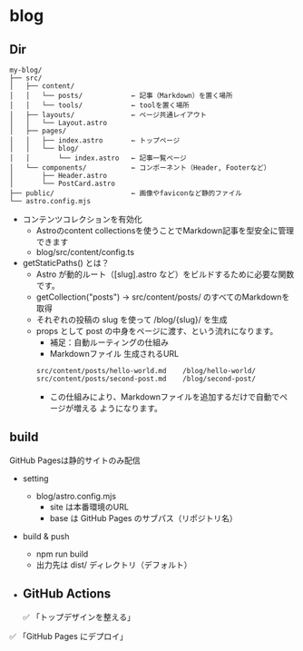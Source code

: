 # blog

## Dir
```
my-blog/
├── src/
│   ├── content/
│   │   └── posts/            ← 記事（Markdown）を置く場所
│   │   └── tools/            ← toolを置く場所
│   ├── layouts/              ← ページ共通レイアウト
│   │   └── Layout.astro
│   ├── pages/
│   │   ├── index.astro       ← トップページ
│   │   └── blog/
│   │       └── index.astro   ← 記事一覧ページ
│   └── components/           ← コンポーネント（Header, Footerなど）
│       ├── Header.astro
│       └── PostCard.astro
├── public/                   ← 画像やfaviconなど静的ファイル
└── astro.config.mjs
```
- コンテンツコレクションを有効化
  - Astroのcontent collectionsを使うことでMarkdown記事を型安全に管理できます
  - blog/src/content/config.ts
- getStaticPaths() とは？
  - Astro が動的ルート（[slug].astro など）をビルドするために必要な関数です。
  - getCollection("posts") → src/content/posts/ のすべてのMarkdownを取得
  - それぞれの投稿の slug を使って /blog/{slug}/ を生成
  - props として post の中身をページに渡す、という流れになります。
    - 補足：自動ルーティングの仕組み
    - Markdownファイル	生成されるURL
    ```
    src/content/posts/hello-world.md	/blog/hello-world/
    src/content/posts/second-post.md	/blog/second-post/
    ```
    - この仕組みにより、Markdownファイルを追加するだけで自動でページが増える ようになります。
## build
GitHub Pagesは静的サイトのみ配信
- setting
  - blog/astro.config.mjs
    - site は本番環境のURL
    - base は GitHub Pages のサブパス（リポジトリ名）
- build & push
  - npm run build
  - 出力先は dist/ ディレクトリ（デフォルト）
- GitHub Actions
  - 



  ✅ 「トップデザインを整える」

✅ 「GitHub Pages にデプロイ」